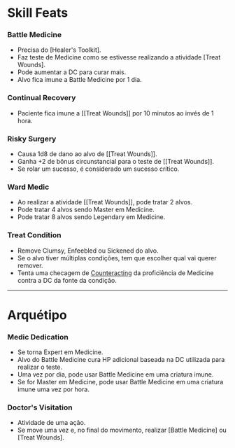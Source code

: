 # Skill Feats
### Battle Medicine
- Precisa do [Healer's Toolkit].
- Faz teste de Medicine como se estivesse realizando a atividade [Treat Wounds].
- Pode aumentar a DC para curar mais.
- Alvo fica imune a Battle Medicine por 1 dia.

### Continual Recovery
- Paciente fica imune a [[Treat Wounds]] por 10 minutos ao invés de 1 hora.

### Risky Surgery
- Causa 1d8 de dano ao alvo de [[Treat Wounds]].
- Ganha +2 de bônus circunstancial para o teste de [[Treat Wounds]].
- Se rolar um sucesso, é considerado um sucesso crítico.

### Ward Medic
- Ao realizar a atividade [[Treat Wounds]], pode tratar 2 alvos.
- Pode tratar 4 alvos sendo Master em Medicine.
- Pode tratar 8 alvos sendo Legendary em Medicine.

### Treat Condition
- Remove Clumsy, Enfeebled ou Sickened do alvo.
- Se o alvo tiver múltiplas condições, tem que escolher qual vai querer remover.
- Tenta uma checagem de [Counteracting](https://2e.aonprd.com/Rules.aspx?ID=3280) da proficiência de Medicine contra a DC da fonte da condição.
---
# Arquétipo
### Medic Dedication
- Se torna Expert em Medicine.
- Alvo do Battle Medicine cura HP adicional baseada na DC utilizada para realizar o teste.
- Uma vez por dia, pode usar Battle Medicine em uma criatura imune.
- Se for Master em Medicine, pode usar Battle Medicine em uma criatura imune uma vez por hora.

### Doctor's Visitation
- Atividade de uma ação.
- Se move uma vez e, no final do movimento, realizar [Battle Medicine] ou [Treat Wounds].